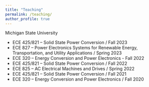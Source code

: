 ```yaml
---
title: "Teaching"
permalink: /teaching/
author_profile: true
---
```

Michigan State University
-	ECE 425/821 – Solid State Power Conversion / Fall 2023
-	ECE 827 – Power Electronics Systems for Renewable Energy, Transportation, and Utility Applications / Spring 2023
-	ECE 320 – Energy Conversion and Power Electronics - Fall 2022
-	ECE 425/821 – Solid State Power Conversion / Fall 2022
-	ECE 825 – AC Electrical Machines and Drives /	Spring 2022
-	ECE 425/821 – Solid State Power Conversion / Fall 2021
-	ECE 320 – Energy Conversion and Power Electronics / Fall 2020

